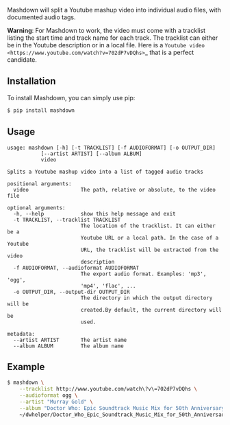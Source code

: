 Mashdown will split a Youtube mashup video into individual audio files, with documented audio tags.

**Warning**: For Mashdown to work, the video must come with a tracklist listing the start time and track name for each track. The tracklist can either be in the Youtube description or in a local file. Here is a `Youtube video <https://www.youtube.com/watch?v=702dP7vDQhs>`_ that is a perfect candidate.

## Installation

To install Mashdown, you can simply use pip:

```bash
$ pip install mashdown
```

## Usage

```
usage: mashdown [-h] [-t TRACKLIST] [-f AUDIOFORMAT] [-o OUTPUT_DIR]
           [--artist ARTIST] [--album ALBUM]
           video

Splits a Youtube mashup video into a list of tagged audio tracks

positional arguments:
  video                 The path, relative or absolute, to the video file

optional arguments:
  -h, --help            show this help message and exit
  -t TRACKLIST, --tracklist TRACKLIST
                        The location of the tracklist. It can either be a
                        Youtube URL or a local path. In the case of a Youtube
                        URL, the tracklist will be extracted from the video
                        description
  -f AUDIOFORMAT, --audioformat AUDIOFORMAT
                        The export audio format. Examples: 'mp3', 'ogg',
                        'mp4', 'flac', ...
  -o OUTPUT_DIR, --output-dir OUTPUT_DIR
                        The directory in which the output directory will be
                        created.By default, the current directory will be
                        used.

metadata:
  --artist ARTIST       The artist name
  --album ALBUM         The album name
```

## Example

```bash
$ mashdown \
    --tracklist http://www.youtube.com/watch\?v\=702dP7vDQhs \
    --audioformat ogg \
    --artist "Murray Gold" \
    --album "Doctor Who: Epic Soundtrack Music Mix for 50th Anniversary" \
    ~/dwhelper/Doctor_Who_Epic_Soundtrack_Music_Mix_for_50th_Anniversary_Mu.mp4
```